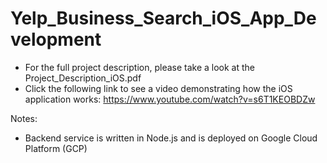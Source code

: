 # Yelp_Business_Search_iOS_App_Development
- For the full project description, please take a look at the Project_Description_iOS.pdf
- Click the following link to see a video demonstrating how the iOS application works:
   https://www.youtube.com/watch?v=s6T1KEOBDZw

Notes:
- Backend service is written in Node.js and is deployed on Google Cloud Platform (GCP)
